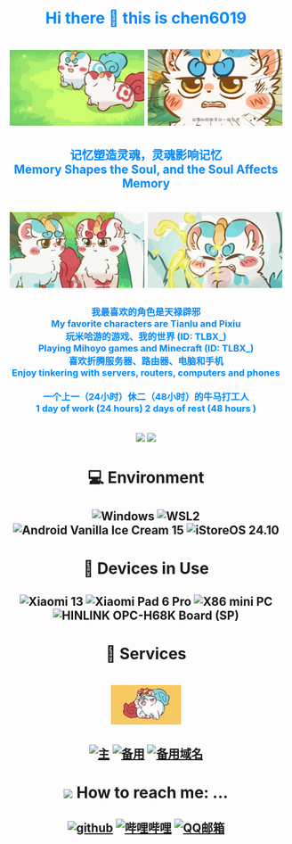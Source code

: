 # <div align="center"><font color="#0088ff">Hi there 👋 this is chen6019</font></div>

# <div align="center"><img src="loading006.webp" alt="天禄辟邪玩~喵~" width="48%"> <img src="loading001.webp" alt="天禄和辟邪可以一起生蛋！嗷~" width="48%"></div>

## <div align="center"><font color="#0088ff">记忆塑造灵魂，灵魂影响记忆<br/>Memory Shapes the Soul, and the Soul Affects Memory</font></div>

# <div align="center"><img src="loading014.webp" alt="粉大个！喵~" width="48%"> <img src="loading011.webp" alt="江江！嗷呜~" width="48%"></div>

### <div align="center"><font color="#0088ff">我最喜欢的角色是天禄辟邪<br/>My favorite characters are Tianlu and Pixiu<br/>玩米哈游的游戏、我的世界 (ID: TLBX_)<br/>Playing Mihoyo games and Minecraft (ID: TLBX_)<br/>喜欢折腾服务器、路由器、电脑和手机<br/>Enjoy tinkering with servers, routers, computers and phones<br/><br/>一个上一（24小时）休二（48小时）的牛马打工人<br/>1 day of work (24 hours) 2 days of rest (48 hours )</font></div>

## <div align="center">![](https://github-readme-stats.vercel.app/api?username=chen6019&show_icons=true&hide_border=False&theme=ambient_gradient&include_all_commits=true) ![](https://github-readme-stats.vercel.app/api/top-langs/?username=chen6019&langs_count=10&layout=compact&exclude_repo=Cemiuiler,action-tmate,Aquarius223-s-sdm845-kernel)</div>

# <div align="center">💻 Environment</div>

## <div align="center">![Windows](https://img.shields.io/badge/Windows%2011%20Pro%20for%20Workstations%20-24H2%20Beta-00BBFF?style=flat-square&logo=gnometerminal&logoColor=ffffff) ![WSL2](https://img.shields.io/badge/WSL2%20Ubuntu%20-24%2e10%20LTS-DD4814?style=flat-square&logo=ubuntu&logoColor=ffffff) ![Android Vanilla Ice Cream 15](https://img.shields.io/badge/Android%20Vanilla%20Ice%20Cream%20-15-3DDC84?style=flat-square&logo=android&logoColor=ffffff) ![iStoreOS 24.10](https://img.shields.io/badge/iStoreOS-24.10%20(DN%20but%20No%20public%20IP)-835BFF?style=flat-square&logo=openwrt&logoColor=ffffff)</div>

# <div align="center">📱 Devices in Use</div>

## <div align="center">![Xiaomi 13](https://img.shields.io/badge/Xiaomi%2013-OS2.2%20Unlock%20BL%20-FD4900?style=flat-square&logo=xiaomi&logoColor=ffffff) ![Xiaomi Pad 6 Pro](https://img.shields.io/badge/Xiaomi%20Pad%206%20Pro-OS2.2%20Unlock%20BL-FD4900?style=flat-square&logo=xiaomi&logoColor=ffffff) ![X86 mini PC](https://img.shields.io/badge/X86%20mini%20PC-iStoreOS%20(Run%20PVE%20on%20This)-835BFF?style=flat-square&logo=openwrt&logoColor=ffffff) ![HINLINK OPC-H68K Board (SP)](https://img.shields.io/badge/HINLINK%20OPC%20H68K%20Board%20(SP)-iStoreOS-835BFF?style=flat-square&logo=openwrt&logoColor=ffffff)</div>

# <div align="center">🔗 Services</div>

# <div align="center"><img src="loading004.webp" alt="转圈圈~喵~" style="width:25%; height:auto;"></div>
## <div align="center"><a href="https://146019.xyz"><img src="https://img.shields.io/badge/嗷呜~-3EA8FF?logo=macys" title="主" /></a> <a href="https://2012520.xyz"><img src="https://img.shields.io/badge/备用！喵~-3EA8FF?logo=macys" title="备用" /></a> <a href="https://2012521.xyz"><img src="https://img.shields.io/badge/备用域名！喵~-3EA8FF?logo=macys" title="备用域名" /></a></div>


# <div align="center"><img src="https://raw.githubusercontent.com/alexnaiman/alexnaiman/master/resources/bongocat.gif" width="50px" /> How to reach me: ...</div>

## <div align="center"><a href="https://github.com/chen6019"><img src="https://img.shields.io/badge/github-chen6019-pink?logo=github" title="github" /></a> <a href="https://space.bilibili.com/494337416"><img src="https://img.shields.io/badge/哔哩哔哩-TLBX_-pink?logo=bilibili" title="哔哩哔哩" /></a> <a href="mailto:mc_chen6019@qq.com"><img src="https://img.shields.io/badge/QQ邮箱-mc_chen6019@qq.com-pink?logo=qq" title="QQ邮箱"/></a></div>


